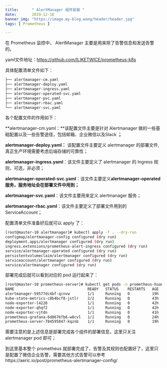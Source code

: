 ```yaml
---
title:      " AlertManager 组件安装 "
date:       2019-12-18
banner_img: "https://image.my-blog.wang/header/header.jpg"
tags: [ Prometheus ]

---
```


在 Prometheus 监控中， AlertManager 主要是用来除了告警信息和发送告警的。

yaml文件地址：https://github.com/ILIKETWICE/prometheus-k8s

具体配置清单文件如下：

```bash
├── alertmanager-cm.yaml
├── alertmanager-deploy.yaml
├── alertmanager-ingress.yaml
├── alertmanager-operated-svc.yaml
├── alertmanager-pvc.yaml
├── alertmanager-rbac.yaml
└── alertmanager-svc.yaml
```

各个配置文件的作用如下：

**alertmanager-cm.yaml：**该配置文件主要是针对 Alertmanager 做的一些基础配置以及一些告警途径，包括邮箱、企业微信以及Slack **；**

**alertmanager-deploy.yaml：** 该配置文件主要定义 alertmanager 的部署文件,真正生产环境需要考虑后端存储的可靠性；

**alertmanager-ingress.yaml**：该文件主要定义了 alertmanager 的 Ingress 规则，可选，非必须；

**alertmanager-operated-svc.yaml**：该文件主要定义**alertmanager-operated服务，服务地址会在部署文件中用到；**

**alertmanager-svc.yaml**：该文件主要用来定义 alertmanager 服务；

**alertmanager-rbac.yaml**：该文件主要定义了部署文件用到的 ServiceAccount；

配置清单文件准备好后就可以 apply 了：

```bash
[root@master-10 alertmanager]# kubectl apply -f . --dry-run
configmap/alertmanager-config configured (dry run)
deployment.apps/alertmanager configured (dry run)
ingress.extensions/prometheus-alert-ingress configured (dry run)
service/alertmanager-operated configured (dry run)
persistentvolumeclaim/alertmanager configured (dry run)
serviceaccount/alertmanager configured (dry run)
service/alertmanager configured (dry run)
```

部署完成后就可以看到对应的 pod 运行起来了：

```bash
[root@master-10 prometheus-server]# kubectl get pods -n prometheus-huang
NAME                                 READY   STATUS    RESTARTS   AGE
alertmanager-59577dc4bf-qcnvw        1/1     Running   0          19h
kube-state-metrics-c8b4bcf8-jstlr    2/2     Running   0          43h
node-exporter-l4228                  1/1     Running   0          42h
node-exporter-qhqf2                  1/1     Running   0          42h
node-exporter-vjtdn                  1/1     Running   0          41h
prometheus-grafana-6d8676fb6-w8cvl   1/1     Running   0          24h
prometheus-server-784595847-kqznb    1/1     Running   0          19h
```

需要注意的是上述信息是部署完成各个组件的部署信息，这里只关注 alertmanager pod 即可；

到这里基本整个 prometheus 就部署完成了，告警及其规则也配置好了，这里只是配置了微信企业告警，需要其他方式告警可以参考https://aeric.io/post/prometheus-alertmanager-config/